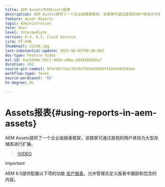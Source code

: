 ```yaml
---
title: AEM Assets中的Assets报表
description: AEM Assets提供了一个企业级报表框架，该框架可通过直观的用户体验为大型存储库进行扩展。
feature: Asset Reports
topic: Administration
role: User
level: Intermediate
version: 6.4, 6.5, Cloud Service
jira: KT-648
thumbnail: 22140.jpg
last-substantial-update: 2022-06-05T00:00:00Z
doc-type: Feature Video
exl-id: 8ac84d4e-59c1-4dde-a06e-a94458664ba7
duration: 162
source-git-commit: 9fef4b77a2c70c8cf525d42686f4120e481945ee
workflow-type: tm+mt
source-wordcount: '65'
ht-degree: 0%

---
```


# Assets报表{#using-reports-in-aem-assets}

AEM Assets提供了一个企业级报表框架，该框架可通过直观的用户体验为大型存储库进行扩展。

>[!VIDEO](https://video.tv.adobe.com/v/22140?quality=12&learn=on)


>[!IMPORTANT]
>
>AEM 6.5提供配置以下项的功能 [资产报表](https://experienceleague.adobe.com/docs/experience-manager-65/assets/administer/asset-reports.html#prerequisite-for-reporting)，允许管理员定义报表中跟踪和包含的内容。
